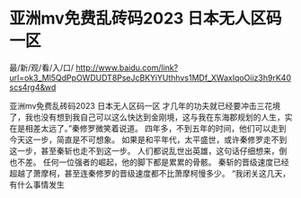 # 亚洲mv免费乱砖码2023 日本无人区码一区

最/新/观/看/入/口/ http://www.baidu.com/link?url=ok3_Ml5QdPpOWDUDT8PseJcBKYiYUthhvs1MDf_XWaxIqoOiiz3h9rK40scs4rg4&wd

亚洲mv免费乱砖码2023 日本无人区码一区
 才几年的功夫就已经要冲击三花境了，我也没有想到我自己可以这么快达到金刚境，这与我在东海郡规划的人生，实在是相差太远了。”秦修罗微笑着说道。
    四年多，不到五年的时间，他们可以走到今天这一步，简直是不可想象。
    如果是和平年代，太平盛世，或许秦修罗走不到这一步，甚至秦斩也走不到这一步。
    人们都说乱世出英雄，这句话仔细想来，倒也不差。
    任何一位强者的崛起，他的脚下都是累累的骨骸。
    秦斩的晋级速度已经超越了萧摩柯，甚至连秦修罗的晋级速度都不比萧摩柯慢多少。
    “我闭关这几天，有什么事情发生
